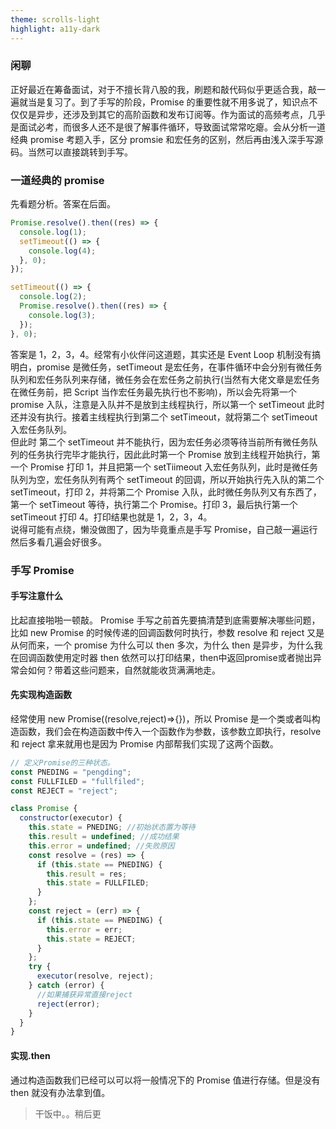 ```yaml
---
theme: scrolls-light
highlight: a11y-dark
---
```

### 闲聊

正好最近在筹备面试，对于不擅长背八股的我，刷题和敲代码似乎更适合我，敲一遍就当是复习了。到了手写的阶段，Promise 的重要性就不用多说了，知识点不仅仅是异步，还涉及到其它的高阶函数和发布订阅等。作为面试的高频考点，几乎是面试必考，而很多人还不是很了解事件循环，导致面试常常吃瘪。会从分析一道经典 promise 考题入手，区分 promsie 和宏任务的区别，然后再由浅入深手写源码。当然可以直接跳转到手写。

### 一道经典的 promise

先看题分析。答案在后面。

```js
Promise.resolve().then((res) => {
  console.log(1);
  setTimeout(() => {
    console.log(4);
  }, 0);
});

setTimeout(() => {
  console.log(2);
  Promise.resolve().then((res) => {
    console.log(3);
  });
}, 0);
```

答案是 1，2，3，4。经常有小伙伴问这道题，其实还是 Event Loop 机制没有搞明白，promise 是微任务，setTimeout 是宏任务，在事件循环中会分别有微任务队列和宏任务队列来存储，微任务会在宏任务之前执行(当然有大佬文章是宏任务在微任务前，把 Script 当作宏任务最先执行也不影响)，所以会先将第一个 promise 入队，注意是入队并不是放到主线程执行，所以第一个 setTimeout 此时还并没有执行。接着主线程执行到第二个 setTimeout，就将第二个 setTimeout 入宏任务队列。<br/>
但此时 第二个 setTimeout 并不能执行，因为宏任务必须等待当前所有微任务队列的任务执行完毕才能执行，因此此时第一个 Promise 放到主线程开始执行，第一个 Promise 打印 1，并且把第一个 setTiimeout 入宏任务队列，此时是微任务队列为空，宏任务队列有两个 setTimeout 的回调，所以开始执行先入队的第二个 setTimeout，打印 2，并将第二个 Promise 入队，此时微任务队列又有东西了，第一个 setTimeout 等待，执行第二个 Promise。打印 3，最后执行第一个 setTimeout 打印 4。打印结果也就是 1，2，3，4。<br/>
说得可能有点绕，懒没做图了，因为毕竟重点是手写 Promise，自己敲一遍运行然后多看几遍会好很多。

### 手写 Promise

#### 手写注意什么

比起直接啪啪一顿敲。 Promise 手写之前首先要搞清楚到底需要解决哪些问题，比如 new Promise 的时候传递的回调函数何时执行，参数 resolve 和 reject 又是从何而来，一个 promise 为什么可以 then 多次，为什么 then 是异步，为什么我在回调函数使用定时器 then 依然可以打印结果，then中返回promise或者抛出异常会如何？带着这些问题来，自然就能收货满满地走。

#### 先实现构造函数

经常使用 new Promise((resolve,reject)=>{})，所以 Promise 是一个类或者叫构造函数，我们会在构造函数中传入一个函数作为参数，该参数立即执行，resolve 和 reject 拿来就用也是因为 Promise 内部帮我们实现了这两个函数。

```js
// 定义Promise的三种状态。
const PNEDING = "pengding";
const FULLFILED = "fullfiled";
const REJECT = "reject";

class Promise {
  constructor(executor) {
    this.state = PNEDING; //初始状态置为等待
    this.result = undefined; //成功结果
    this.error = undefined; //失败原因
    const resolve = (res) => {
      if (this.state == PNEDING) {
        this.result = res;
        this.state = FULLFILED;
      }
    };
    const reject = (err) => {
      if (this.state == PNEDING) {
        this.error = err;
        this.state = REJECT;
      }
    };
    try {
      executor(resolve, reject);
    } catch (error) {
      //如果捕获异常直接reject
      reject(error);
    }
  }
}
```

#### 实现.then

通过构造函数我们已经可以可以将一般情况下的 Promise 值进行存储。但是没有 then 就没有办法拿到值。
<br/>
> 干饭中。。稍后更

```js

```

